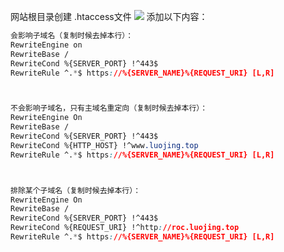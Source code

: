 网站根目录创建 .htaccess文件
![](https://cdn.nlark.com/yuque/0/2021/png/2779910/1628825383621-1b3b8f53-0042-43cf-bce7-4d9b95f5c238.png#clientId=u361b7106-28be-4&from=paste&id=uf01771b2&originHeight=99&originWidth=249&originalType=url&ratio=1&rotation=0&showTitle=false&status=done&style=none&taskId=u088b15f8-c7ae-41b5-8f9b-13eaac5512f&title=)
添加以下内容：
```css
会影响子域名（复制时候去掉本行）：
RewriteEngine on
RewriteBase /
RewriteCond %{SERVER_PORT} !^443$
RewriteRule ^.*$ https://%{SERVER_NAME}%{REQUEST_URI} [L,R]



不会影响子域名，只有主域名重定向（复制时候去掉本行）：
RewriteEngine On
RewriteBase /
RewriteCond %{SERVER_PORT} !^443$
RewriteCond %{HTTP_HOST} !^www.luojing.top
RewriteRule ^.*$ https://%{SERVER_NAME}%{REQUEST_URI} [L,R]



排除某个子域名（复制时候去掉本行）：
RewriteEngine On
RewriteBase /
RewriteCond %{SERVER_PORT} !^443$
RewriteCond %{REQUEST_URI} !^http://roc.luojing.top
RewriteRule ^.*$ https://%{SERVER_NAME}%{REQUEST_URI} [L,R]
```
